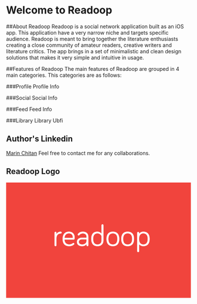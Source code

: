 # Welcome to Readoop

##About Readoop
Readoop is a social network application built as an iOS app. This application have a very narrow niche and targets specific audience. Readoop is meant to bring together the literature enthusiasts  creating a close community of amateur readers, creative writers and literature critics. The app brings in a set of minimalistic and clean design solutions that makes it very simple and intuitive in usage.

##Features of Readoop
The main features of Readoop are grouped in 4 main categories. This categories are as follows:

###Profile 
Profile Info

###Social
Social Info

###Feed
Feed Info

###Library
Library Ubfi

## Author's Linkedin 
[Marin Chitan](https://www.linkedin.com/in/chi%C5%A3an-marin-6061ab136/)
Feel free to contact me for any collaborations.

## Readoop Logo
![Screen Shot](Resources/logo.png)